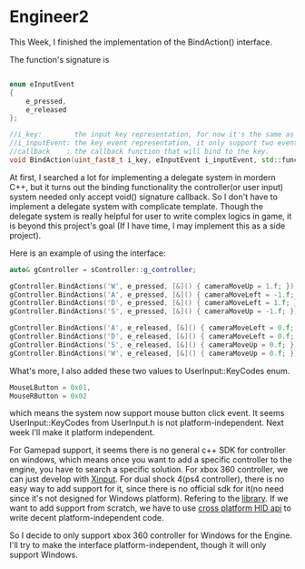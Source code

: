 # Engineer2


This Week, I finished the implementation of the BindAction() interface.

The function's signature is 
```cpp

enum eInputEvent
{
	e_pressed,
	e_released
};

//i_key:        the input key representation, for now it's the same as the type i_keyCode from the UserInput Module.
//i_inputEvent: the key event representation, it only support two events now, e_pressed means key is pressed, e_released means the first time the key is released.
//callback    : the callback function that will bind to the key.
void BindAction(uint_fast8_t i_key, eInputEvent i_inputEvent, std::function<void()> callback);
```

At first, I searched a lot for implementing a delegate system in mordern C++, but it turns out the binding functionality the controller(or user input) system needed only 
accept void() signature callback. So I don't have to implement a delegate system with complicate template. Though the delegate system is really helpful for user to write complex logics in game, it is beyond this project's goal (If I have time, I may implement this as a side project).

Here is an example of using the interface:  
```cpp
auto& gController = sController::g_controller;

gController.BindActions('W', e_pressed, [&]() { cameraMoveUp = 1.f; });
gController.BindActions('A', e_pressed, [&]() { cameraMoveLeft = -1.f; });
gController.BindActions('D', e_pressed, [&]() { cameraMoveLeft = 1.f; });
gController.BindActions('S', e_pressed, [&]() { cameraMoveUp = -1.f; });

gController.BindActions('A', e_released, [&]() { cameraMoveLeft = 0.f; });
gController.BindActions('D', e_released, [&]() { cameraMoveLeft = 0.f; });
gController.BindActions('S', e_released, [&]() { cameraMoveUp = 0.f; });
gController.BindActions('W', e_released, [&]() { cameraMoveUp = 0.f; });
```


What's more, I also added these two values to UserInput::KeyCodes enum.
```cpp 
MouseLButton = 0x01,
MouseRButton = 0x02
```

which means the system now support mouse button click event. It seems UserInput::KeyCodes from UserInput.h is not platform-independent. Next week I'll make it platform independent.

For Gamepad support, it seems there is no general c++ SDK for controller on windows, which means once you want to add a specific controller to the engine, you have to search a specific solution.
For xbox 360 controller, we can just develop with [Xinput](https://docs.microsoft.com/en-us/windows/win32/xinput/xinput-and-directinput).
For dual shock 4(ps4 controller), there is no easy way to add support for it, since there is no official sdk for it(no need since it's not designed for Windows platform). Refering to the [library](https://github.com/jibbsmart/JoyShockLibrary). If we want to add support from scratch, we have to use [cross platform HID api](https://github.com/signal11/hidapi) to write decent platform-independent code. 

So I decide to only support xbox 360 controller for Windows for the Engine. I'll try to make the interface platform-independent, though it will only support Windows.
